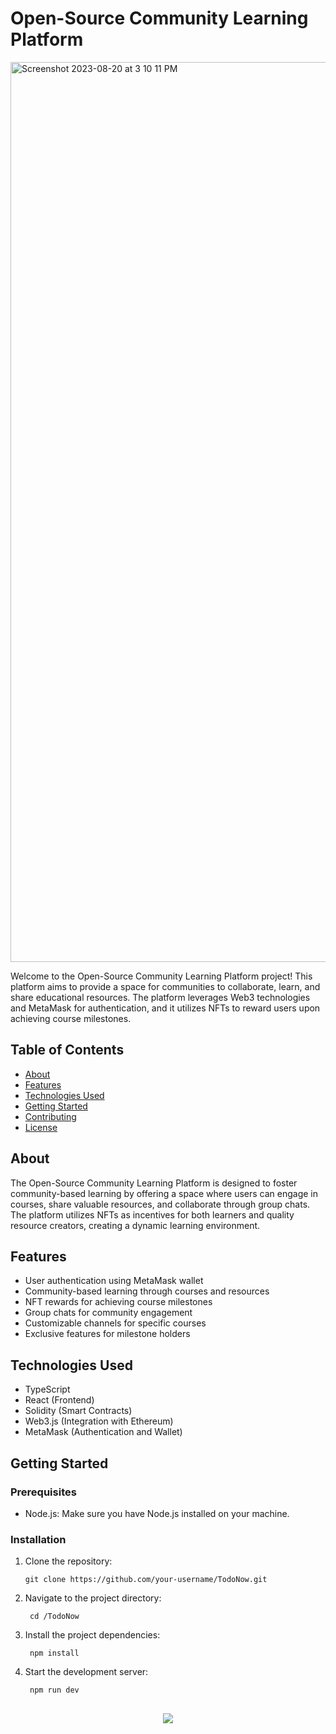 # Open-Source Community Learning Platform

<img width="1440" alt="Screenshot 2023-08-20 at 3 10 11 PM" src="https://github.com/vishakh-abhayan/Hack_GTA/assets/94307781/66519a42-2cf5-477d-a1e0-7c174f66133d">



Welcome to the Open-Source Community Learning Platform project! This platform aims to provide a space for communities to collaborate, learn, and share educational resources. The platform leverages Web3 technologies and MetaMask for authentication, and it utilizes NFTs to reward users upon achieving course milestones.

## Table of Contents

- [About](#about)
- [Features](#features)
- [Technologies Used](#technologies-used)
- [Getting Started](#getting-started)
- [Contributing](#contributing)
- [License](#license)

## About

The Open-Source Community Learning Platform is designed to foster community-based learning by offering a space where users can engage in courses, share valuable resources, and collaborate through group chats. The platform utilizes NFTs as incentives for both learners and quality resource creators, creating a dynamic learning environment.

## Features

- User authentication using MetaMask wallet
- Community-based learning through courses and resources
- NFT rewards for achieving course milestones
- Group chats for community engagement
- Customizable channels for specific courses
- Exclusive features for milestone holders

## Technologies Used

- TypeScript
- React (Frontend)
- Solidity (Smart Contracts)
- Web3.js (Integration with Ethereum)
- MetaMask (Authentication and Wallet)



## Getting Started

### Prerequisites

- Node.js: Make sure you have Node.js installed on your machine.

### Installation

1. Clone the repository:

   ```shell
   git clone https://github.com/your-username/TodoNow.git
   ```
2. Navigate to the project directory:

   ```shell
    cd /TodoNow
   ```

3. Install the project dependencies:

   ```shell
    npm install
   ```

4. Start the development server:

   ```shell
    npm run dev
   ```
##
  <div align="center">
  <img src="https://soliditylang.org/img/2020/09/Underhanded_Solidity.gif" >
</div>

